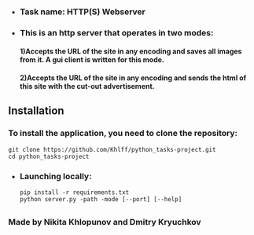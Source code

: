 * ### Task name: HTTP(S) Webserver
* ### This is an http server that operates in two modes:
    #### 1)Accepts the URL of the site in any encoding and saves all images from it. A gui client is written for this mode. 
    #### 2)Accepts the URL of the site in any encoding and sends the html of this site with the cut-out advertisement.

## Installation
### To install the application, you need to clone the repository:
```
git clone https://github.com/Khlff/python_tasks-project.git
cd python_tasks-project
```
          
* ### Launching locally:
  ```
  pip install -r requirements.txt
  python server.py -path -mode [--port] [--help]
  ```

##  
###  Made by Nikita Khlopunov and Dmitry Kryuchkov
